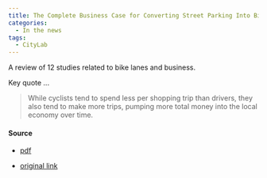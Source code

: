 ```yaml
---
title: The Complete Business Case for Converting Street Parking Into Bike Lanes, 2015
categories:
  - In the news
tags:
  - CityLab
---
```


A review of 12 studies related to bike lanes and business. 

Key quote ...

> While cyclists tend to spend less per shopping trip than drivers, they also tend to make more trips, pumping more
> total money into the local economy over time.

#### Source

* [pdf](/images/news/2015-city-lab-good-for-business.pdf)

* [original link](https://www.bloomberg.com/news/articles/2015-03-13/every-study-ever-conducted-on-the-impact-converting-street-parking-into-bike-lanes-has-on-businesses)